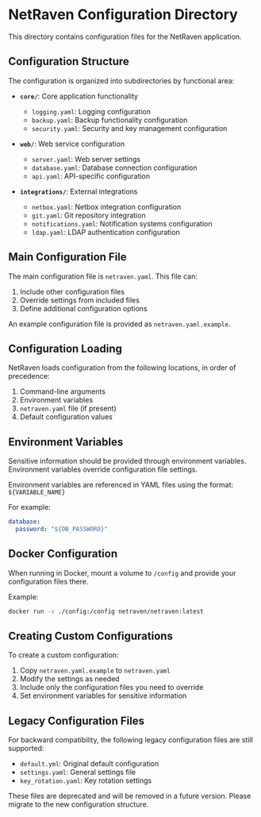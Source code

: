 # NetRaven Configuration Directory

This directory contains configuration files for the NetRaven application.

## Configuration Structure

The configuration is organized into subdirectories by functional area:

- **`core/`**: Core application functionality
  - `logging.yaml`: Logging configuration
  - `backup.yaml`: Backup functionality configuration
  - `security.yaml`: Security and key management configuration

- **`web/`**: Web service configuration
  - `server.yaml`: Web server settings
  - `database.yaml`: Database connection configuration
  - `api.yaml`: API-specific configuration

- **`integrations/`**: External integrations
  - `netbox.yaml`: Netbox integration configuration
  - `git.yaml`: Git repository integration
  - `notifications.yaml`: Notification systems configuration
  - `ldap.yaml`: LDAP authentication configuration

## Main Configuration File

The main configuration file is `netraven.yaml`. This file can:

1. Include other configuration files
2. Override settings from included files
3. Define additional configuration options

An example configuration file is provided as `netraven.yaml.example`.

## Configuration Loading

NetRaven loads configuration from the following locations, in order of precedence:

1. Command-line arguments
2. Environment variables
3. `netraven.yaml` file (if present)
4. Default configuration values

## Environment Variables

Sensitive information should be provided through environment variables. Environment variables override configuration file settings.

Environment variables are referenced in YAML files using the format: `${VARIABLE_NAME}`

For example:
```yaml
database:
  password: "${DB_PASSWORD}"
```

## Docker Configuration

When running in Docker, mount a volume to `/config` and provide your configuration files there.

Example:
```bash
docker run -v ./config:/config netraven/netraven:latest
```

## Creating Custom Configurations

To create a custom configuration:

1. Copy `netraven.yaml.example` to `netraven.yaml`
2. Modify the settings as needed
3. Include only the configuration files you need to override
4. Set environment variables for sensitive information

## Legacy Configuration Files

For backward compatibility, the following legacy configuration files are still supported:

- `default.yml`: Original default configuration
- `settings.yaml`: General settings file
- `key_rotation.yaml`: Key rotation settings

These files are deprecated and will be removed in a future version. Please migrate to the new configuration structure. 
